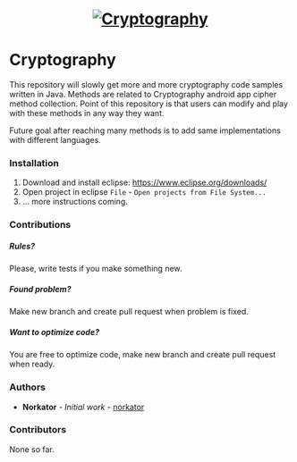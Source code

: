 <h1 align="center">
  <a href="http://www.nitramite.com/"><img src="https://github.com/norkator/Cryptography/blob/master/img/cryptography_repository_image.png" alt="Cryptography"></a>
</h1>

# Cryptography

This repository will slowly get more and more cryptography code samples written in Java. 
Methods are related to Cryptography android app cipher method collection. 
Point of this repository is that users can modify and play with these methods in any way they want.

Future goal after reaching many methods is to add same implementations with different languages.


### Installation
1. Download and install eclipse: https://www.eclipse.org/downloads/
2. Open project in eclipse `File` - `Open projects from File System...`
3. ... more instructions coming.

### Contributions

##### Rules?
Please, write tests if you make something new.

##### Found problem?
Make new branch and create pull request when problem is fixed.

##### Want to optimize code?
You are free to optimize code, make new branch and create pull request when ready.


### Authors

* **Norkator** - *Initial work* - [norkator](https://github.com/norkator)


### Contributors

None so far.

